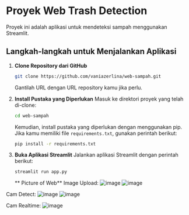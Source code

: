# Proyek Web Trash Detection

Proyek ini adalah aplikasi untuk mendeteksi sampah menggunakan Streamlit.

## Langkah-langkah untuk Menjalankan Aplikasi

1. **Clone Repository dari GitHub**
   ```bash
   git clone https://github.com/vaniazerlina/web-sampah.git
   ```
   Gantilah URL dengan URL repository kamu jika perlu.

2. **Install Pustaka yang Diperlukan**
   Masuk ke direktori proyek yang telah di-clone:
   ```bash
   cd web-sampah
   ```
   Kemudian, install pustaka yang diperlukan dengan menggunakan pip. Jika kamu memiliki file `requirements.txt`, gunakan perintah berikut:
   ```bash
   pip install -r requirements.txt
   ```

4. **Buka Aplikasi Streamlit**
   Jalankan aplikasi Streamlit dengan perintah berikut:
   ```bash
   streamlit run app.py
   ```

    ** Picture of Web**
   Image Upload:
   ![image](https://github.com/user-attachments/assets/53b503e0-fd80-4312-af09-d37b04b2b5f8)
   ![image](https://github.com/user-attachments/assets/75456d10-797b-4d66-8c2e-433dbbe8b7ed)

Cam Detect:
![image](https://github.com/user-attachments/assets/a2f4ba1f-6bbc-4efc-8ef8-f3bf6740e6dc)
![image](https://github.com/user-attachments/assets/c0ea1f7f-7041-4085-ae53-92f9ab026b6a)

Cam Realtime:
![image](https://github.com/user-attachments/assets/f8e5c834-4674-4f5f-a45d-2409eabfcca1)



